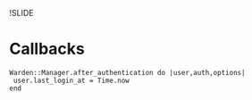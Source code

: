 !SLIDE
# Callbacks #

    Warden::Manager.after_authentication do |user,auth,options|
     user.last_login_at = Time.now
    end
